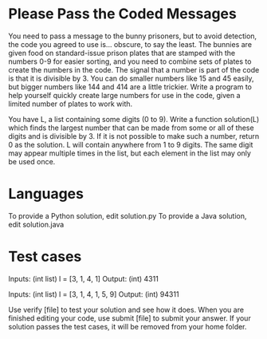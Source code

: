 Please Pass the Coded Messages
==============================

You need to pass a message to the bunny prisoners, but to avoid detection, the code you agreed to use is... obscure, to say the least. The bunnies are given food on standard-issue prison plates that are stamped with the numbers 0-9 for easier sorting, and you need to combine sets of plates to create the numbers in the code. The signal that a number is part of the code is that it is divisible by 3. You can do smaller numbers like 15 and 45 easily, but bigger numbers like 144 and 414 are a little trickier. Write a program to help yourself quickly create large numbers for use in the code, given a limited number of plates to work with.

You have L, a list containing some digits (0 to 9). Write a function solution(L) which finds the largest number that can be made from some or all of these digits and is divisible by 3. If it is not possible to make such a number, return 0 as the solution. L will contain anywhere from 1 to 9 digits.  The same digit may appear multiple times in the list, but each element in the list may only be used once.

Languages
=========

To provide a Python solution, edit solution.py
To provide a Java solution, edit solution.java

Test cases
==========

Inputs:
    (int list) l = [3, 1, 4, 1]
Output:
    (int) 4311

Inputs:
    (int list) l = [3, 1, 4, 1, 5, 9]
Output:
    (int) 94311

Use verify [file] to test your solution and see how it does. When you are finished editing your code, use submit [file] to submit your answer. If your solution passes the test cases, it will be removed from your home folder.